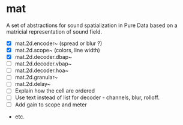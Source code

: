 # mat

A set of abstractions for sound spatialization in Pure Data based on a matricial representation of sound field.


- [x] mat.2d.encoder~ (spread or blur ?)
- [x] mat.2d.scope~ (colors, line width)
- [x] mat.2d.decoder.dbap~
- [ ] mat.2d.decoder.vbap~
- [ ] mat.2d.decoder.hoa~
- [ ] mat.2d.granular~
- [ ] mat.2d.delay~
- [ ] Explain how the cell are ordered
- [ ] Use text instead of list for decoder - channels, blur, rolloff.
- [ ] Add gain to scope and meter
- etc.
